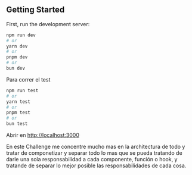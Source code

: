 ## Getting Started

First, run the development server:

```bash
npm run dev
# or
yarn dev
# or
pnpm dev
# or
bun dev
```

Para correr el test

```bash
npm run test
# or
yarn test
# or
pnpm test
# or
bun test
```

Abrir en [http://localhost:3000](http://localhost:3000)

En este Challenge me concentre mucho mas en la architectura de todo y tratar de componetizar y separar todo lo mas que se pueda tratando de darle una 
sola responsabilidad a cada componente, función o hook, y tratande de separar lo mejor posible las responsabilidades de cada cosa.

